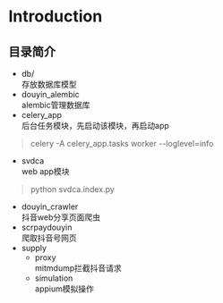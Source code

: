 # Introduction

## 目录简介
 - db/  
 存放数据库模型
 - douyin_alembic  
 alembic管理数据库
 - celery_app  
 后台任务模块，先启动该模块，再启动app  
 > celery -A celery_app.tasks worker --loglevel=info
 - svdca  
 web app模块  
 > python svdca.index.py  
 - douyin_crawler  
 抖音web分享页面爬虫
 - scrpaydouyin  
 爬取抖音号网页  
 - supply  
    - proxy  
    mitmdump拦截抖音请求  
    - simulation  
    appium模拟操作